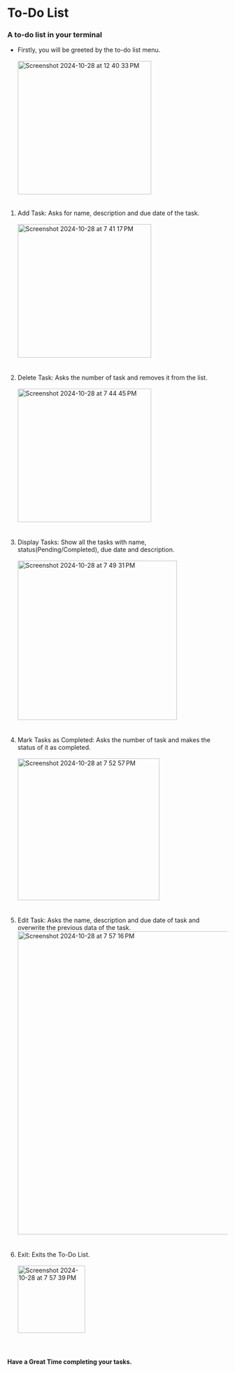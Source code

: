 # To-Do List
<h3>A to-do list in your terminal </h3>
<ul>
  <li>
    Firstly, you will be greeted by the to-do list menu.<br><br>
    <img width="305" alt="Screenshot 2024-10-28 at 12 40 33 PM" src="https://github.com/user-attachments/assets/b22253a2-1df8-44bc-bea4-5697ef5722ba">
    <br><br>
  </li>
</ul>
<ol>
  <li>
    Add Task: Asks for name, description and due date of the task.<br><br>
    <img width="305" alt="Screenshot 2024-10-28 at 7 41 17 PM" src="https://github.com/user-attachments/assets/55b63f80-8d93-4718-a587-4f1a0ca29881">
    <br><br><br>
  </li>
  <li>
    Delete Task: Asks the number of task and removes it from the list.<br><br>
    <img width="305" alt="Screenshot 2024-10-28 at 7 44 45 PM" src="https://github.com/user-attachments/assets/c0e10637-b121-4ef6-8446-ffdc8503d034">
    <br><br><br>
  </li>
  <li>
    Display Tasks: Show all the tasks with name, status(Pending/Completed), due date and description.<br><br>
    <img width="364" alt="Screenshot 2024-10-28 at 7 49 31 PM" src="https://github.com/user-attachments/assets/f54f7ec1-7b29-4a11-ae84-e8216e198ede">
    <br><br><br>
  </li>
  <li>
    Mark Tasks as Completed: Asks the number of task and makes the status of it as completed.<br><br>
    <img width="324" alt="Screenshot 2024-10-28 at 7 52 57 PM" src="https://github.com/user-attachments/assets/fc4fa0b4-d28c-4334-b7d3-d40594a700d9">
    <br><br><br>
  </li>
  <li>
    Edit Task: Asks the name, description and due date of task and overwrite the previous data of the task.
    <img width="693" alt="Screenshot 2024-10-28 at 7 57 16 PM" src="https://github.com/user-attachments/assets/13e96fea-4980-42aa-b54f-5ebab314fd5c">
    <br><br><br>
  </li>
  <li>
    Exit: Exits the To-Do List.<br><br>
    <img width="154" alt="Screenshot 2024-10-28 at 7 57 39 PM" src="https://github.com/user-attachments/assets/92968217-16d7-4140-a416-f0555c0e307d">
    <br><br><br>
  </li>
</ol>
<h4>Have a Great Time completing your tasks.</h4>
